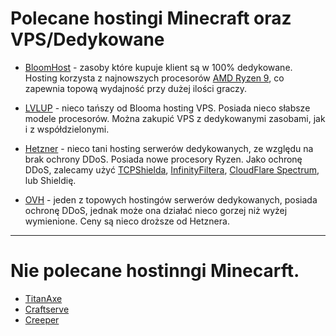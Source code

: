# Polecane hostingi Minecraft oraz VPS/Dedykowane

- [BloomHost](https://bloom.host) - zasoby które kupuje klient są w 100% dedykowane. Hosting korzysta z najnowszych procesorów [AMD Ryzen 9](https://www.amd.com/pl/partner/why-customers-are-buying-ryzen), co zapewnia topową wydajność przy dużej ilości graczy.

- [LVLUP](https://lvlup.pro) - nieco tańszy od Blooma hosting VPS. Posiada nieco słabsze modele procesorów. Można zakupić VPS z dedykowanymi zasobami, jak i z współdzielonymi.

- [Hetzner](https://hetzner.com) - nieco tani hosting serwerów dedykowanych, ze względu na brak ochrony DDoS. Posiada nowe procesory Ryzen. Jako ochronę DDoS, zalecamy użyć [TCPShielda](https://tcpshield.com), [InfinityFiltera](https://www.infinity-filter.com/en), [CloudFlare Spectrum](https://www.cloudflare.com/products/cloudflare-spectrum/minecraft/), lub Shieldię.

- [OVH](https://ovh.com) - jeden z topowych hostingów serwerów dedykowanych, posiada ochronę DDoS, jednak może ona działać nieco gorzej niż wyżej wymienione. Ceny są nieco droższe od Hetznera.

---

# Nie polecane hostinngi Minecarft.

- [TitanAxe]()
- [Craftserve]()
- [Creeper]()
